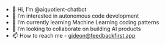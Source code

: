 - 👋 Hi, I’m @aiquotient-chatbot
- 👀 I’m interested in autonomous code development
- 🌱 I’m currently learning Machine Learning coding patterns
- 💞️ I’m looking to collaborate on building AI products
- 📫 How to reach me - gideon@feedbackfirst.app

<!---
aiquotient-chatbot/aiquotient-chatbot is a ✨ special ✨ repository because its `README.md` (this file) appears on your GitHub profile.
You can click the Preview link to take a look at your changes.
--->
